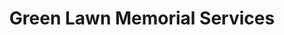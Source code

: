 ---
title: "Green Lawn Memorial Services"
url: /calamba/green-lawn-memorial-services/
shop: funeral directors
---